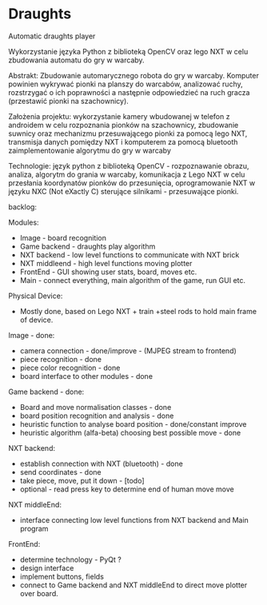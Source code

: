 Draughts
========

Automatic draughts player


Wykorzystanie języka Python z biblioteką OpenCV oraz lego NXT w celu zbudowania automatu do gry w warcaby.

Abstrakt:
Zbudowanie automarycznego robota do gry w warcaby.
Komputer powinien wykrywać pionki na planszy do warcabów, analizować ruchy, rozstrzygać o ich poprawności a następnie odpowiedzieć na ruch gracza (przestawić pionki na szachownicy).


Założenia projektu:
wykorzystanie kamery wbudowanej w telefon z androidem w celu rozpoznania pionków na szachownicy,
zbudowanie suwnicy oraz mechanizmu przesuwającego pionki za pomocą lego NXT,
transmisja danych pomiędzy NXT i komputerem za pomocą bluetooth
zaimplementowanie algorytmu do gry w warcaby

Technologie:
język python z biblioteką OpenCV - rozpoznawanie obrazu, analiza, algorytm do grania w warcaby, komunikacja z Lego NXT w celu przesłania koordynatów pionków do przesunięcia,
oprogramowanie NXT w języku NXC (Not eXactly C) sterujące silnikami - przesuwające pionki.



backlog:

Modules:
 - Image - board recognition
 - Game backend - draughts play algorithm
 - NXT backend - low level functions to communicate with NXT brick
 - NXT middleend - high level functions moving plotter
 - FrontEnd - GUI showing user stats, board, moves etc.
 - Main - connect everything, main algorithm of the game, run GUI etc.

Physical Device:
 - Mostly done, based on Lego NXT + train +steel rods to hold main frame of device.

Image  - done:
 - camera connection - done/improve - (MJPEG stream to frontend)
 - piece recognition - done
 - piece color recognition - done
 - board interface to other modules - done

Game backend - done:
 - Board and move normalisation classes - done
 - board position recognition and analysis - done
 - heuristic function to analyse board position - done/constant improve
 - heuristic algorithm (alfa-beta) choosing best possible move - done

NXT backend:
 - establish connection with NXT (bluetooth) - done
 - send coordinates - done
 - take piece, move, put it down - [todo]
 - optional - read press key to determine end of human move move

NXT middleEnd:
 - interface connecting low level functions from NXT backend and Main program

FrontEnd:
 - determine technology - PyQt ?
 - design interface
 - implement buttons, fields
 - connect to Game backend and NXT middleEnd to direct move plotter over board.
